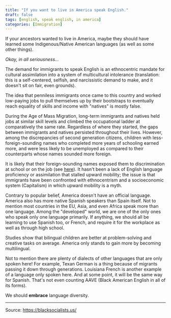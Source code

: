 ```yaml
---
title: "If you want to live in America speak English."
draft: false
tags: [english, speak english, in america]
categories: [Immigration]
---
```


If your ancestors wanted to live in America, maybe they should have learned some Indigenous/Native American languages (as well as some other things).  
  
_Okay, in all seriousness..._  
  
The demand for immigrants to speak English is an ethnocentric mandate for cultural assimilation into a system of multicultural intolerance (translation: this is a self-centered, selfish, and narcissistic demand to make, and it doesn't sit on fair, even grounds).  
  
The idea that penniless immigrants once came to this country and worked low-paying jobs to pull themselves up by their bootstraps to eventually reach equality of skills and income with "natives" is mostly false.  
  
During the Age of Mass Migration, long-term immigrants and natives held jobs at similar skill levels and climbed the occupational ladder at comparatively the same rate. Regardless of where they started, the gaps between immigrants and natives persisted throughout their lives. However, among the discrepancies of second generation citizens, children with less-foreign-sounding names who completed more years of schooling earned more, and were less likely to be unemployed as compared to their counterparts whose names sounded more foreign.  
  
It is likely that their foreign-sounding names exposed them to discrimination at school or on the job (see [here](https://publicpolicy.stanford.edu/news/what-history-tells-us-about-assimilation-immigrants)). It hasn't been a lack of English language proficiency or assimilation that stalled upward mobility; the issue is that immigrants have been confronted with ethnocentrism and a socioeconomic system (Capitalism) in which upward mobility is a myth.  
  
Contrary to popular belief, America doesn't have an official language. America also has more native Spanish speakers than Spain itself. Not to mention most countries in the EU, Asia, and even Africa speak more than one language. Among the "developed" world, we are one of the only ones who speak only one language primarily. If anything, we should all be learning to use Spanish too, or French, and require it for the workplace as well as through high school.  
  
Studies show that bilingual children are better at problem-solving and creative tasks on average. America only stands to gain more by becoming multilingual.  
  
Not to mention there are plenty of dialects of other languages that are only spoken here! For example, Texan German is a thing because of migrants passing it down through generations. Louisiana French is another example of a language only spoken here. And at some point, it will be the same way for Spanish. That's not even counting AAVE (Black American English in all of its forms).  
  
We should **embrace** language diversity.

----
Source: https://blacksocialists.us/

